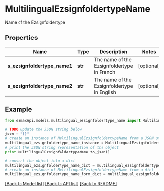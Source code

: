 # MultilingualEzsignfoldertypeName

Name of the Ezsignfoldertype

## Properties
Name | Type | Description | Notes
------------ | ------------- | ------------- | -------------
**s_ezsignfoldertype_name1** | **str** | The name of the Ezsignfoldertype in French | [optional] 
**s_ezsignfoldertype_name2** | **str** | The name of the Ezsignfoldertype in English | [optional] 

## Example

```python
from eZmaxApi.models.multilingual_ezsignfoldertype_name import MultilingualEzsignfoldertypeName

# TODO update the JSON string below
json = "{}"
# create an instance of MultilingualEzsignfoldertypeName from a JSON string
multilingual_ezsignfoldertype_name_instance = MultilingualEzsignfoldertypeName.from_json(json)
# print the JSON string representation of the object
print MultilingualEzsignfoldertypeName.to_json()

# convert the object into a dict
multilingual_ezsignfoldertype_name_dict = multilingual_ezsignfoldertype_name_instance.to_dict()
# create an instance of MultilingualEzsignfoldertypeName from a dict
multilingual_ezsignfoldertype_name_form_dict = multilingual_ezsignfoldertype_name.from_dict(multilingual_ezsignfoldertype_name_dict)
```
[[Back to Model list]](../README.md#documentation-for-models) [[Back to API list]](../README.md#documentation-for-api-endpoints) [[Back to README]](../README.md)


